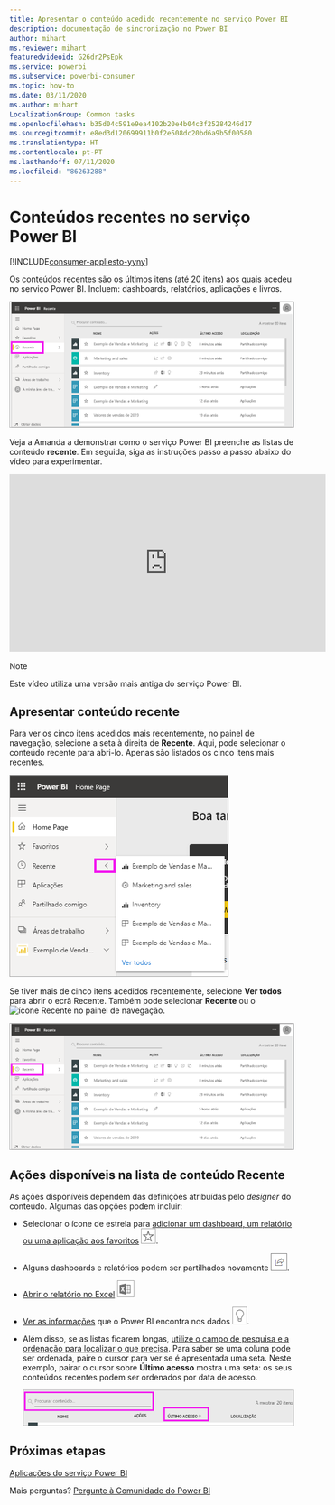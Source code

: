 ```yaml
---
title: Apresentar o conteúdo acedido recentemente no serviço Power BI
description: documentação de sincronização no Power BI
author: mihart
ms.reviewer: mihart
featuredvideoid: G26dr2PsEpk
ms.service: powerbi
ms.subservice: powerbi-consumer
ms.topic: how-to
ms.date: 03/11/2020
ms.author: mihart
LocalizationGroup: Common tasks
ms.openlocfilehash: b35d04c591e9ea4102b20e4b04c3f25284246d17
ms.sourcegitcommit: e8ed3d120699911b0f2e508dc20bd6a9b5f00580
ms.translationtype: HT
ms.contentlocale: pt-PT
ms.lasthandoff: 07/11/2020
ms.locfileid: "86263288"
---
```

# <a name="recent-content-in-the-power-bi-service"></a>Conteúdos **recentes** no serviço Power BI

[!INCLUDE[consumer-appliesto-yyny](../includes/consumer-appliesto-yyny.md)]

Os conteúdos recentes são os últimos itens (até 20 itens) aos quais acedeu no serviço Power BI.  Incluem: dashboards, relatórios, aplicações e livros.

![Janela Conteúdo recente](./media/end-user-recent/power-bi-recent.png)

Veja a Amanda a demonstrar como o serviço Power BI preenche as listas de conteúdo **recente**. Em seguida, siga as instruções passo a passo abaixo do vídeo para experimentar.

<iframe width="560" height="315" src="https://www.youtube.com/embed/G26dr2PsEpk" frameborder="0" allowfullscreen></iframe>

> [!NOTE]
> Este vídeo utiliza uma versão mais antiga do serviço Power BI.

## <a name="display-recent-content"></a>Apresentar conteúdo recente
Para ver os cinco itens acedidos mais recentemente, no painel de navegação, selecione a seta à direita de **Recente**.  Aqui, pode selecionar o conteúdo recente para abri-lo. Apenas são listados os cinco itens mais recentes.

![Lista de opções Conteúdo recente](./media/end-user-recent/power-bi-recent-flyout.png)

Se tiver mais de cinco itens acedidos recentemente, selecione **Ver todos** para abrir o ecrã Recente. Também pode selecionar **Recente** ou o ![ícone Recente](./media/end-user-recent/power-bi-icon.png) no painel de navegação.

![apresentar todo o conteúdo recente](./media/end-user-recent/power-bi-recent.png)

## <a name="actions-available-from-the-recent-content-list"></a>Ações disponíveis na lista de conteúdo **Recente**
As ações disponíveis dependem das definições atribuídas pelo *designer* do conteúdo. Algumas das opções podem incluir:
* Selecionar o ícone de estrela para [adicionar um dashboard, um relatório ou uma aplicação aos favoritos](end-user-favorite.md) ![ícone de estrela](./media/end-user-shared-with-me/power-bi-star-icon.png).
* Alguns dashboards e relatórios podem ser partilhados novamente  ![ícone Partilhar](./media/end-user-shared-with-me/power-bi-share-icon-new.png).
* [Abrir o relatório no Excel](end-user-export.md) ![ícone Exportar para Excel](./media/end-user-shared-with-me/power-bi-excel.png) 
* [Ver as informações](end-user-insights.md) que o Power BI encontra nos dados ![ícone de informações](./media/end-user-shared-with-me/power-bi-insights.png).
* Além disso, se as listas ficarem longas, [utilize o campo de pesquisa e a ordenação para localizar o que precisa](end-user-search-sort.md). Para saber se uma coluna pode ser ordenada, paire o cursor para ver se é apresentada uma seta. Neste exemplo, pairar o cursor sobre **Último acesso** mostra uma seta: os seus conteúdos recentes podem ser ordenados por data de acesso. 

    ![ordenar todo o conteúdo recente](./media/end-user-recent/power-bi-recent-sort.png)


## <a name="next-steps"></a>Próximas etapas
[Aplicações do serviço Power BI](end-user-apps.md)

Mais perguntas? [Pergunte à Comunidade do Power BI](https://community.powerbi.com/)

